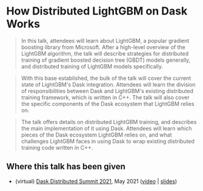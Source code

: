 # How Distributed LightGBM on Dask Works

> In this talk, attendees will learn about LightGBM, a popular gradient boosting library from Microsoft. After a high-level overview of the LightGBM algorithm, the talk will describe strategies for distributed training of gradient boosted decision tree (GBDT) models generally, and distributed training of LightGBM models specifically.

> With this base established, the bulk of the talk will cover the current state of LightGBM's Dask integration. Attendees will learn the division of responsibilities between Dask and LightGBM's existing distributed training framework, which is written in C++. The talk will also cover the specific components of the Dask ecosystem that LightGBM relies on.

> The talk offers details on distributed LightGBM training, and describes the main implementation of it using Dask. Attendees will learn which pieces of the Dask ecosystem LightGBM relies on, and what challenges LightGBM faces in using Dask to wrap existing distributed training code written in C++.

## Where this talk has been given

* (virtual) [Dask Distributed Summit 2021](https://summit.dask.org/schedule/presentation/29/how-distributed-lightgbm-on-dask-works/), May 2021 ([video](https://zoom.us/rec/share/2MDNheUjidMT7EOcVuD0qnCph3OGnk9Wjf6QZo-8YLO95bzCEHaiDH6I5LmeqXE.Y87S6St0o2DuG29G) | [slides](https://docs.google.com/presentation/d/1ZsM0aOfRG0ZS3rG5T-Prf0NNUY3ZAsP-G-WTDZ-zi-0/edit?usp=sharing))
